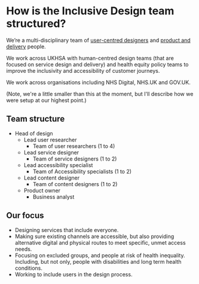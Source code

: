 # How is the Inclusive Design team structured?

We’re a multi-disciplinary team of [user-centred designers](https://www.gov.uk/government/collections/digital-data-and-technology-profession-capability-framework#user-centred-design-job-family) and [product and delivery](https://www.gov.uk/government/collections/digital-data-and-technology-profession-capability-framework#product-and-delivery-job-family) people.

We work across UKHSA with human-centred design teams (that are focused on service design and delivery) and health equity policy teams to improve the inclusivity and accessibility of customer journeys.

We work across organisations including NHS Digital, NHS.UK and GOV.UK.

(Note, we're a little smaller than this at the moment, but I'll describe how we were setup at our highest point.)


## Team structure

- Head of design
  - Lead user researcher
      - Team of user researchers (1 to 4)
  - Lead service designer
    - Team of service designers (1 to 2)
  - Lead accessibility specialist
    - Team of Accessibility specialists (1 to 2)
  - Lead content designer
    - Team of content designers  (1 to 2)
  - Product owner
    - Business analyst

## Our focus

- Designing services that include everyone.
- Making sure existing channels are accessible, but also providing alternative digital and physical routes to meet specific, unmet access needs.
- Focusing on excluded groups, and people at risk of health inequality. Including, but not only, people with disabilities and long term health conditions.
- Working to include users in the design process.
